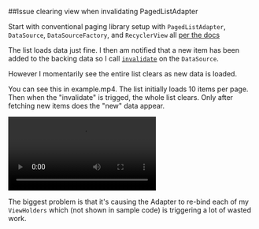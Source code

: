 ##Issue clearing view when invalidating PagedListAdapter

Start with conventional paging library setup with `PagedListAdapter`, `DataSource`, `DataSourceFactory`, and `RecyclerView` all [per the docs](https://developer.android.com/topic/libraries/architecture/paging)

The list loads data just fine. I then am notified that a new item has been added to the backing data so I call [`invalidate`](https://developer.android.com/reference/androidx/paging/DataSource?hl=en#invalidate()) on the `DataSource`.

However I momentarily see the entire list clears as new data is loaded.

You can see this in example.mp4. The list initially loads 10 items per page. Then when the "invalidate" is trigged, the whole list clears. Only after fetching new items does the "new" data appear.

![example video](example.mp4)

The biggest problem is that it's causing the Adapter to re-bind each of my `ViewHolders` which (not shown in sample code) is triggering a lot of wasted work.
